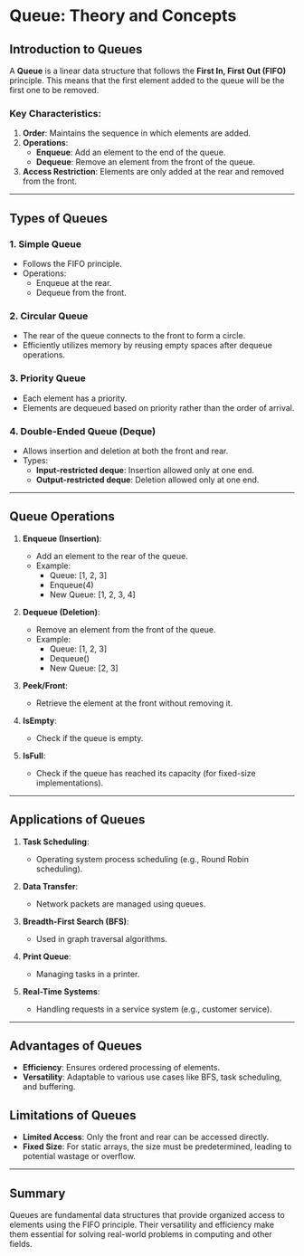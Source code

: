 # Queue: Theory and Concepts

## Introduction to Queues
A **Queue** is a linear data structure that follows the **First In, First Out (FIFO)** principle. This means that the first element added to the queue will be the first one to be removed.

### Key Characteristics:
1. **Order**: Maintains the sequence in which elements are added.
2. **Operations**:
   - **Enqueue**: Add an element to the end of the queue.
   - **Dequeue**: Remove an element from the front of the queue.
3. **Access Restriction**: Elements are only added at the rear and removed from the front.

---

## Types of Queues

### 1. **Simple Queue**
- Follows the FIFO principle.
- Operations:
  - Enqueue at the rear.
  - Dequeue from the front.

### 2. **Circular Queue**
- The rear of the queue connects to the front to form a circle.
- Efficiently utilizes memory by reusing empty spaces after dequeue operations.

### 3. **Priority Queue**
- Each element has a priority.
- Elements are dequeued based on priority rather than the order of arrival.

### 4. **Double-Ended Queue (Deque)**
- Allows insertion and deletion at both the front and rear.
- Types:
  - **Input-restricted deque**: Insertion allowed only at one end.
  - **Output-restricted deque**: Deletion allowed only at one end.

---

## Queue Operations

1. **Enqueue (Insertion)**:
   - Add an element to the rear of the queue.
   - Example:
     - Queue: [1, 2, 3]
     - Enqueue(4)
     - New Queue: [1, 2, 3, 4]

2. **Dequeue (Deletion)**:
   - Remove an element from the front of the queue.
   - Example:
     - Queue: [1, 2, 3]
     - Dequeue()
     - New Queue: [2, 3]

3. **Peek/Front**:
   - Retrieve the element at the front without removing it.

4. **IsEmpty**:
   - Check if the queue is empty.

5. **IsFull**:
   - Check if the queue has reached its capacity (for fixed-size implementations).

---

## Applications of Queues

1. **Task Scheduling**:
   - Operating system process scheduling (e.g., Round Robin scheduling).

2. **Data Transfer**:
   - Network packets are managed using queues.

3. **Breadth-First Search (BFS)**:
   - Used in graph traversal algorithms.

4. **Print Queue**:
   - Managing tasks in a printer.

5. **Real-Time Systems**:
   - Handling requests in a service system (e.g., customer service).

---

## Advantages of Queues
- **Efficiency**: Ensures ordered processing of elements.
- **Versatility**: Adaptable to various use cases like BFS, task scheduling, and buffering.

## Limitations of Queues
- **Limited Access**: Only the front and rear can be accessed directly.
- **Fixed Size**: For static arrays, the size must be predetermined, leading to potential wastage or overflow.

---

## Summary
Queues are fundamental data structures that provide organized access to elements using the FIFO principle. Their versatility and efficiency make them essential for solving real-world problems in computing and other fields.

